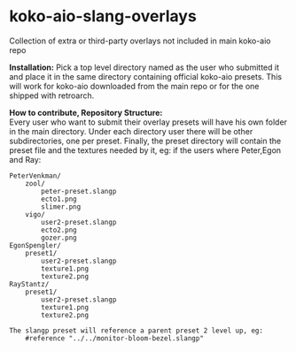 # koko-aio-slang-overlays
Collection of extra or third-party overlays not included in main koko-aio repo

		
**Installation:**
	Pick a top level directory named as the user who submitted it
	and place it in the same directory containing official koko-aio presets.
	This will work for koko-aio downloaded from the main repo or
	for the one shipped with retroarch.


**How to contribute, Repository Structure:**<br>
	Every user who want to submit their overlay presets will have his
	own folder in the main directory.
	Under each directory user there will be other subdirectories, one per preset.
	Finally, the preset directory will contain the preset file and the textures
	needed by it, eg: if the users where Peter,Egon and Ray:

	PeterVenkman/
		zool/
			peter-preset.slangp
			ecto1.png
			slimer.png
		vigo/
			user2-preset.slangp
			ecto2.png
			gozer.png
	EgonSpengler/
		preset1/
			user2-preset.slangp
			texture1.png
			texture2.png
	RayStantz/
		preset1/
			user2-preset.slangp
			texture1.png
			texture2.png

	The slangp preset will reference a parent preset 2 level up, eg:
		#reference "../../monitor-bloom-bezel.slangp"
